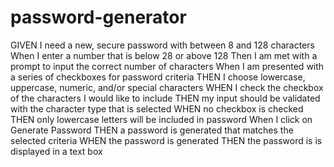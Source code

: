 # password-generator

GIVEN I need a new, secure password with between 8 and 128 characters
When I enter a number that is below 28 or above 128 
Then I am met with a prompt to input the correct number of characters
When I am presented with a series of checkboxes for password criteria
THEN I choose lowercase, uppercase, numeric, and/or special characters
WHEN I check the checkbox of the characters I would like to include
THEN my input should be validated with the character type that is selected 
WHEN no checkbox is checked 
THEN only lowercase letters will be included in password
When I click on Generate Password
THEN a password is generated that matches the selected criteria
WHEN the password is generated
THEN the password is is displayed in a text box

```

